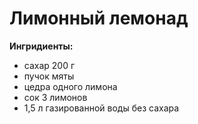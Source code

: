 # Лимонный лемонад #

**Ингридиенты:**

* сахар 200 г
* пучок мяты
* цедра одного лимона
* сок 3 лимонов
* 1,5 л газированной воды без сахара
